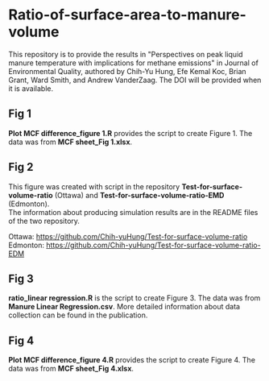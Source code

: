# Ratio-of-surface-area-to-manure-volume
This repository is to provide the results in "Perspectives on peak liquid manure temperature with implications for methane emissions" in Journal of Environmental Quality, authored by Chih-Yu Hung, Efe Kemal Koc, Brian Grant, Ward Smith, and Andrew VanderZaag. The DOI will be provided when it is available.  

## Fig  1
**Plot MCF difference_figure 1.R** provides the script to create Figure 1. The data was from **MCF sheet_Fig 1.xlsx**. 

## Fig 2
This figure was created with script in the repository **Test-for-surface-volume-ratio** (Ottawa) and **Test-for-surface-volume-ratio-EMD** (Edmonton).  
The information about producing simulation results are in the README files of the two repository. 

Ottawa: https://github.com/Chih-yuHung/Test-for-surface-volume-ratio
Edmonton: https://github.com/Chih-yuHung/Test-for-surface-volume-ratio-EDM

## Fig 3
**ratio_linear regression.R** is the script to create Figure 3. The data was from **Manure Linear Regression.csv**. More detailed information about data collection can
be found in the publication.

## Fig  4
**Plot MCF difference_figure 4.R** provides the script to create Figure 4. The data was from **MCF sheet_Fig 4.xlsx**.
